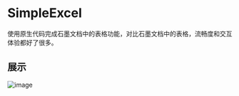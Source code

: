 # SimpleExcel
使用原生代码完成石墨文档中的表格功能，对比石墨文档中的表格，流畅度和交互体验都好了很多。

## 展示

![image](https://github.com/littleMeaning/SimpleExcel/blob/master/demo.gif)